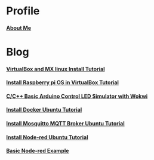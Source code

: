 # Profile
#### [About Me](https://pkrittapon.github.io/about_me/about_me.html)

# Blog
#### [VirtualBox and MX linux Install Tutorial](https://pkrittapon.github.io//Blog/Install_linux_virtual-machine.html)
#### [Install Raspberry pi OS in VirtualBox Tutorial](https://pkrittapon.github.io//Blog/install_rpi_virtualbox.html)
<!-- #### [WSL2 and Ubuntu Install Tutorial](https://pkrittapon.github.io/Install_linux.html) -->
#### [C/C++ Basic Arduino Control LED Simulator with Wokwi](https://pkrittapon.github.io/Blog/arduino_led.html)
#### [Install Docker Ubuntu Tutorial](https://pkrittapon.github.io/Blog/install_docker.html)
#### [Install Mosquitto MQTT Broker Ubuntu Tutorial](https://pkrittapon.github.io/Blog/install_mqtt_broker.html)
#### [Install Node-red Ubuntu Tutorial](https://pkrittapon.github.io/Blog/install_node-red.html)
#### [Basic Node-red Example](https://pkrittapon.github.io/Blog/basic_node-red.html)

